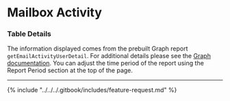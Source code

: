 # Mailbox Activity



### Table Details

The information displayed comes from the prebuilt Graph report `getEmailActivityUserDetail`. For additional details please see the [Graph documentation](https://learn.microsoft.com/en-us/graph/api/reportroot-getemailactivityuserdetail?view=graph-rest-1.0\&tabs=http). You can adjust the time period of the report using the Report Period section at the top of the page.

***

{% include "../../../.gitbook/includes/feature-request.md" %}
